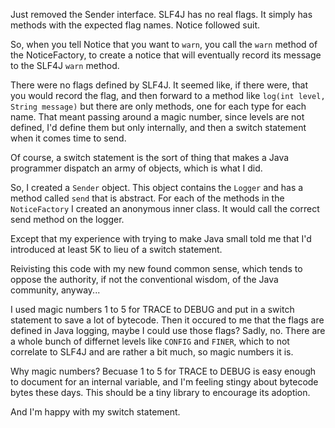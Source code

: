 Just removed the Sender interface. SLF4J has no real flags. It simply has
methods with the expected flag names. Notice followed suit.

So, when you tell Notice that you want to `warn`, you call the `warn` method of
the NoticeFactory, to create a notice that will eventually record its message to
the SLF4J `warn` method.

There were no flags defined by SLF4J. It seemed like, if there were, that you
would record the flag, and then forward to a method like
`log(int level, String message)` but there are only methods, one for each type
for each name. That meant passing around a magic number, since levels are not
defined, I'd define them but only internally, and then a switch statement when
it comes time to send.

Of course, a switch statement is the sort of thing that makes a Java programmer
dispatch an army of objects, which is what I did.

So, I created a `Sender` object. This object contains the
`Logger` and has a method called `send` that is abstract. For each of the
methods in the `NoticeFactory` I created an anonymous inner class. It would call
the correct send method on the logger.

Except that my experience with trying to make Java small told me that I'd
introduced at least 5K to lieu of a switch statement.

Reivisting this code with my new found common sense, which tends to oppose the
authority, if not the conventional wisdom, of the Java community, anyway...

I used magic numbers 1 to 5 for TRACE to DEBUG and put in a switch statement to
save a lot of bytecode. Then it occured to me that the flags are defined in Java
logging, maybe I could use those flags? Sadly, no. There are a whole bunch of
differnet levels like `CONFIG` and `FINER`, which to not correlate to SLF4J and
are rather a bit much, so magic numbers it is.

Why magic numbers? Becuase 1 to 5 for TRACE to DEBUG is easy enough to document
for an internal variable, and I'm feeling stingy about bytecode bytes these
days. This should be a tiny library to encourage its adoption.

And I'm happy with my switch statement.
